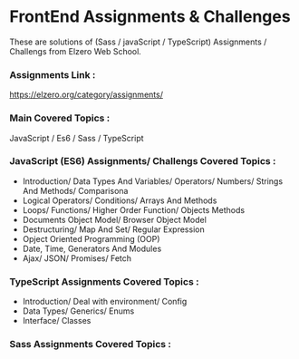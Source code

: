 # FrontEnd Assignments & Challenges
These are solutions of (Sass / javaScript / TypeScript) Assignments / Challengs from Elzero Web School.
### Assignments Link :
https://elzero.org/category/assignments/
### Main Covered Topics :
JavaScript / Es6 / Sass / TypeScript

### JavaScript (ES6) Assignments/ Challengs Covered Topics :
  - Introduction/ Data Types And Variables/ Operators/ Numbers/ Strings And Methods/ Comparisona
  - Logical Operators/ Conditions/ Arrays And Methods
  - Loops/ Functions/ Higher Order Function/ Objects Methods
  - Documents Object Model/ Browser Object Model
  - Destructuring/ Map And Set/ Regular Expression
  - Opject Oriented Programming (OOP)
  - Date, Time, Generators And Modules
  - Ajax/ JSON/ Promises/ Fetch

### TypeScript Assignments Covered Topics :
  - Introduction/ Deal with environment/ Config
  -  Data Types/ Generics/ Enums
  -  Interface/ Classes

### Sass Assignments Covered Topics :

  
